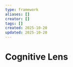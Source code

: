 ```yaml
---
type: framework
aliases: []
creator: []
tags: []
created: 2025-10-20
updated: 2025-10-20
---
```


# Cognitive Lens


